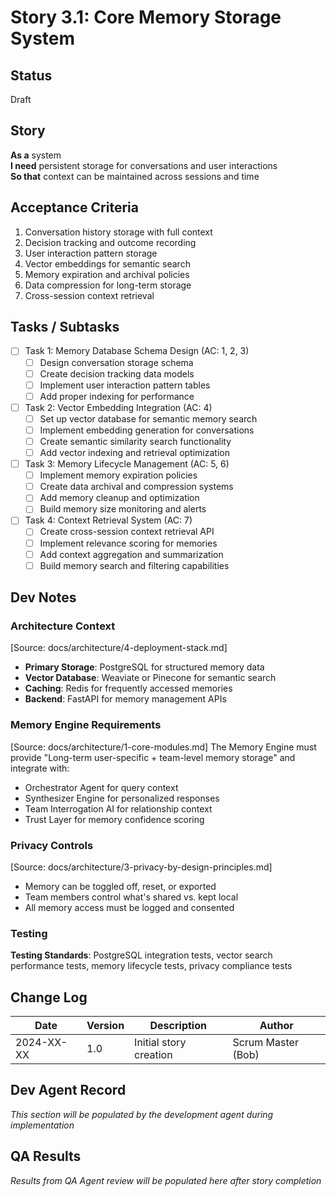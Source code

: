# Story 3.1: Core Memory Storage System

## Status
Draft

## Story
**As a** system  
**I need** persistent storage for conversations and user interactions  
**So that** context can be maintained across sessions and time

## Acceptance Criteria
1. Conversation history storage with full context
2. Decision tracking and outcome recording
3. User interaction pattern storage
4. Vector embeddings for semantic search
5. Memory expiration and archival policies
6. Data compression for long-term storage
7. Cross-session context retrieval

## Tasks / Subtasks
- [ ] Task 1: Memory Database Schema Design (AC: 1, 2, 3)
  - [ ] Design conversation storage schema
  - [ ] Create decision tracking data models
  - [ ] Implement user interaction pattern tables
  - [ ] Add proper indexing for performance
- [ ] Task 2: Vector Embedding Integration (AC: 4)
  - [ ] Set up vector database for semantic memory search
  - [ ] Implement embedding generation for conversations
  - [ ] Create semantic similarity search functionality
  - [ ] Add vector indexing and retrieval optimization
- [ ] Task 3: Memory Lifecycle Management (AC: 5, 6)
  - [ ] Implement memory expiration policies
  - [ ] Create data archival and compression systems
  - [ ] Add memory cleanup and optimization
  - [ ] Build memory size monitoring and alerts
- [ ] Task 4: Context Retrieval System (AC: 7)
  - [ ] Create cross-session context retrieval API
  - [ ] Implement relevance scoring for memories
  - [ ] Add context aggregation and summarization
  - [ ] Build memory search and filtering capabilities

## Dev Notes

### Architecture Context
[Source: docs/architecture/4-deployment-stack.md]
- **Primary Storage**: PostgreSQL for structured memory data
- **Vector Database**: Weaviate or Pinecone for semantic search
- **Caching**: Redis for frequently accessed memories
- **Backend**: FastAPI for memory management APIs

### Memory Engine Requirements
[Source: docs/architecture/1-core-modules.md]
The Memory Engine must provide "Long-term user-specific + team-level memory storage" and integrate with:
- Orchestrator Agent for query context
- Synthesizer Engine for personalized responses
- Team Interrogation AI for relationship context
- Trust Layer for memory confidence scoring

### Privacy Controls
[Source: docs/architecture/3-privacy-by-design-principles.md]
- Memory can be toggled off, reset, or exported
- Team members control what's shared vs. kept local
- All memory access must be logged and consented

### Testing
**Testing Standards**: PostgreSQL integration tests, vector search performance tests, memory lifecycle tests, privacy compliance tests

## Change Log
| Date | Version | Description | Author |
|------|---------|-------------|---------|
| 2024-XX-XX | 1.0 | Initial story creation | Scrum Master (Bob) |

## Dev Agent Record
*This section will be populated by the development agent during implementation*

## QA Results
*Results from QA Agent review will be populated here after story completion*